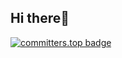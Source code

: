 ## Hi there👋
[![committers.top badge](https://user-badge.committers.top/zimbabwe_public/USERNAME.svg)](https://user-badge.committers.top/zimbabwe_public/Blacksheep01-cyber)
<!--
**Blacksheep01-cyber/Blacksheep01-cyber** is a ✨ _special_ ✨ repository because its `README.md` (this file) appears on your GitHub profile.

Here are some ideas to get you started:

- 🔭 I’m currently working on ...
- 🌱 I’m currently learning ...
- 👯 I’m looking to collaborate on ...
- 🤔 I’m looking for help with ...
- 💬 Ask me about ...
- 📫 How to reach me: ...
- 😄 Pronouns: ...
- ⚡ Fun fact: ...
-->
